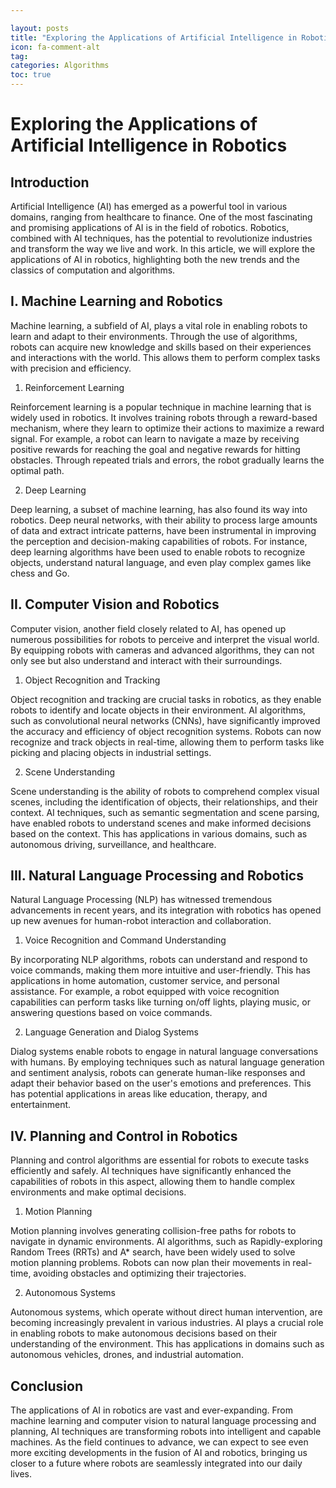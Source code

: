 ```yaml
---

layout: posts
title: "Exploring the Applications of Artificial Intelligence in Robotics"
icon: fa-comment-alt
tag:      
categories: Algorithms
toc: true
---
```




# Exploring the Applications of Artificial Intelligence in Robotics

## Introduction

Artificial Intelligence (AI) has emerged as a powerful tool in various domains, ranging from healthcare to finance. One of the most fascinating and promising applications of AI is in the field of robotics. Robotics, combined with AI techniques, has the potential to revolutionize industries and transform the way we live and work. In this article, we will explore the applications of AI in robotics, highlighting both the new trends and the classics of computation and algorithms.

## I. Machine Learning and Robotics

Machine learning, a subfield of AI, plays a vital role in enabling robots to learn and adapt to their environments. Through the use of algorithms, robots can acquire new knowledge and skills based on their experiences and interactions with the world. This allows them to perform complex tasks with precision and efficiency.

1. Reinforcement Learning

Reinforcement learning is a popular technique in machine learning that is widely used in robotics. It involves training robots through a reward-based mechanism, where they learn to optimize their actions to maximize a reward signal. For example, a robot can learn to navigate a maze by receiving positive rewards for reaching the goal and negative rewards for hitting obstacles. Through repeated trials and errors, the robot gradually learns the optimal path.

2. Deep Learning

Deep learning, a subset of machine learning, has also found its way into robotics. Deep neural networks, with their ability to process large amounts of data and extract intricate patterns, have been instrumental in improving the perception and decision-making capabilities of robots. For instance, deep learning algorithms have been used to enable robots to recognize objects, understand natural language, and even play complex games like chess and Go.

## II. Computer Vision and Robotics

Computer vision, another field closely related to AI, has opened up numerous possibilities for robots to perceive and interpret the visual world. By equipping robots with cameras and advanced algorithms, they can not only see but also understand and interact with their surroundings.

1. Object Recognition and Tracking

Object recognition and tracking are crucial tasks in robotics, as they enable robots to identify and locate objects in their environment. AI algorithms, such as convolutional neural networks (CNNs), have significantly improved the accuracy and efficiency of object recognition systems. Robots can now recognize and track objects in real-time, allowing them to perform tasks like picking and placing objects in industrial settings.

2. Scene Understanding

Scene understanding is the ability of robots to comprehend complex visual scenes, including the identification of objects, their relationships, and their context. AI techniques, such as semantic segmentation and scene parsing, have enabled robots to understand scenes and make informed decisions based on the context. This has applications in various domains, such as autonomous driving, surveillance, and healthcare.

## III. Natural Language Processing and Robotics

Natural Language Processing (NLP) has witnessed tremendous advancements in recent years, and its integration with robotics has opened up new avenues for human-robot interaction and collaboration.

1. Voice Recognition and Command Understanding

By incorporating NLP algorithms, robots can understand and respond to voice commands, making them more intuitive and user-friendly. This has applications in home automation, customer service, and personal assistance. For example, a robot equipped with voice recognition capabilities can perform tasks like turning on/off lights, playing music, or answering questions based on voice commands.

2. Language Generation and Dialog Systems

Dialog systems enable robots to engage in natural language conversations with humans. By employing techniques such as natural language generation and sentiment analysis, robots can generate human-like responses and adapt their behavior based on the user's emotions and preferences. This has potential applications in areas like education, therapy, and entertainment.

## IV. Planning and Control in Robotics

Planning and control algorithms are essential for robots to execute tasks efficiently and safely. AI techniques have significantly enhanced the capabilities of robots in this aspect, allowing them to handle complex environments and make optimal decisions.

1. Motion Planning

Motion planning involves generating collision-free paths for robots to navigate in dynamic environments. AI algorithms, such as Rapidly-exploring Random Trees (RRTs) and A* search, have been widely used to solve motion planning problems. Robots can now plan their movements in real-time, avoiding obstacles and optimizing their trajectories.

2. Autonomous Systems

Autonomous systems, which operate without direct human intervention, are becoming increasingly prevalent in various industries. AI plays a crucial role in enabling robots to make autonomous decisions based on their understanding of the environment. This has applications in domains such as autonomous vehicles, drones, and industrial automation.

## Conclusion

The applications of AI in robotics are vast and ever-expanding. From machine learning and computer vision to natural language processing and planning, AI techniques are transforming robots into intelligent and capable machines. As the field continues to advance, we can expect to see even more exciting developments in the fusion of AI and robotics, bringing us closer to a future where robots are seamlessly integrated into our daily lives.
